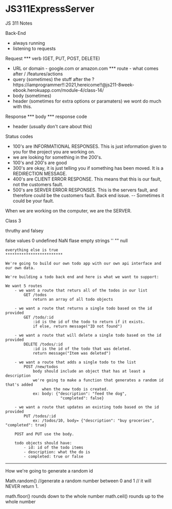 # JS311ExpressServer

JS 311 Notes

Back-End
- always running
- listening to requests

Request 
*** verb (GET, PUT, POST, DELETE)
- URL or domain - google.com or amazon.com
*** route - what comes after /      /features/actions
- query (sometimes) the stuff after the ?        https://iamprogrammer!!:2021,hereicome!!@js211-8week-ebook.herokuapp.com/module-4/class-14/
- body (sometimes)
- header (sometimes for extra options or paramaters) we wont do much with this. 

Response
*** body
*** response code 
- header (usually don't care about this)

Status codes
- 100's are INFORMATIONAL RESPONSES. This is just information given to you for the project you are working on. 
- we are looking for something in the 200's. 
- 100's and 200's are good
- 300's are okay, it is just telling you if something has been moved. It is a REDIRECTION MESSAGE. 
- 400's are CLIENT ERROR RESPONSE. This means that this is our fault, not the customers fault.
- 500's are SERVER ERROR RESPONSES. This is the servers fault, and therefore could be the customers fault. Back end issue. 
-- Sometimes it could be your fault. 



When we are working on the computer, we are the SERVER. 


Class 3 

thruthy and falsey

false values
    0
    undefined
    NaN
    flase
    empty strings '' ""
    null

    everything else is true
    *************************

    We're going to build our own todo app with our own api interface and our own data.

    We're building a todo back end and here is what we want to support:

    We want 5 routes
        - we want a route that returs all of the todos in our list
            GET /todos
                return an array of all todo objects

        - we want a route that returns a single todo based on the id provided
            GET /todo/:id
                :id is the id of the todo to return if it exists.
                if else, return message("ID not found")

        - we want a route that will delete a single todo based on the id provided
            DELETE /todos/:id
                :id is the id of the todo that was deleted.
                return message("Item was deleted")

        - we want a route that adds a single todo to the list
            POST /new/todos
                body should include an object that has at least a description
                we're going to make a function that generates a random id that's added
                    when the new todo is created.
                ex: body: {"description": "feed the dog",
                            "completed": false}

        - we want a route that updates an existing todo based on the id provided
            PUT /todos/:id
                ex: /todos/10, body= {"description": "buy groceries", "completed": true}

        POST and PUT use the body.

        todo objects should have:
            - id: id of the todo items 
            - description: what the do is
            - completed: true or false

********************************

How we're going to generate a random id

Math.random()  //generate a random number between 0 and 1
// it will NEVER return 1.

math.floor() rounds down to the whole number
math.ceil() rounds up to the whole number

